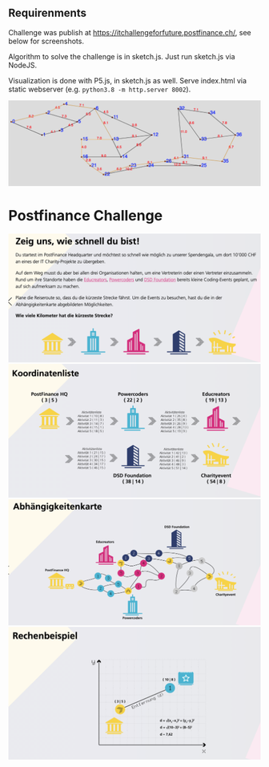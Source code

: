 ## Requirenments
Challenge was publish at https://itchallengeforfuture.postfinance.ch/, see below for screenshots.

Algorithm to solve the challenge is in sketch.js. Just run sketch.js via NodeJS.

Visualization is done with P5.js, in sketch.js as well. Serve index.html via static webserver (e.g. `python3.8 -m http.server 8002`).

![png](pix/map.png)


# Postfinance Challenge

![png](pix/1.png)
![png](pix/2.png)
![png](pix/3.png)
![png](pix/4.png)